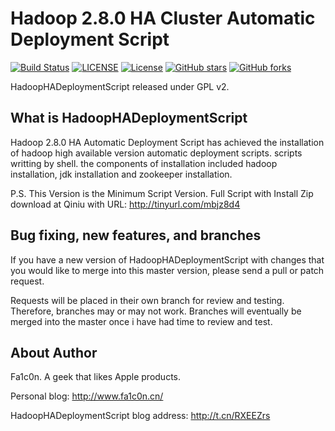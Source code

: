 Hadoop 2.8.0 HA Cluster Automatic Deployment Script
========

[![Build Status](https://travis-ci.org/Fa1c0nSec/HadoopHADeploymentScript.svg?branch=master)](https://travis-ci.org/Fa1c0nSec/HadoopHADeploymentScript)
[![LICENSE](https://img.shields.io/badge/license-Anti%20996-blue.svg)](https://github.com/996icu/996.ICU/blob/master/LICENSE)
[![License](https://img.shields.io/badge/license-GPLv2-brightgreen.svg)](https://github.com/Fa1c0nSec/HadoopHADeploymentScript/blob/master/LICENSE)
[![GitHub stars](https://img.shields.io/github/stars/Fa1c0nSec/HadoopHADeploymentScript.svg?label=Stars)](https://github.com/Fa1c0nSec/HadoopHADeploymentScript)
[![GitHub forks](https://img.shields.io/github/forks/Fa1c0nSec/HadoopHADeploymentScript.svg?label=Fork)](https://github.com/Fa1c0nSec/HadoopHADeploymentScript)


HadoopHADeploymentScript released under GPL v2.

What is HadoopHADeploymentScript
--------------------------------------

Hadoop 2.8.0 HA Automatic Deployment Script has achieved the installation of hadoop high available version automatic deployment scripts. scripts writting by shell. the components of installation included hadoop installation, jdk installation and zookeeper installation.

P.S. This Version is the Minimum Script Version.
Full Script with Install Zip download at Qiniu with URL: http://tinyurl.com/mbjz8d4


Bug fixing, new features, and branches
--------------------------------------

If you have a new version of HadoopHADeploymentScript with changes that you would like to merge into this master version, please send a pull or patch request.

Requests will be placed in their own branch for review and testing. Therefore, branches may or may not work. Branches will eventually be merged into the master once i have had time to review and test.

About Author
---------------------------------------
Fa1c0n.
A geek that likes Apple products.

Personal blog: http://www.fa1c0n.cn/

HadoopHADeploymentScript blog address: http://t.cn/RXEEZrs




